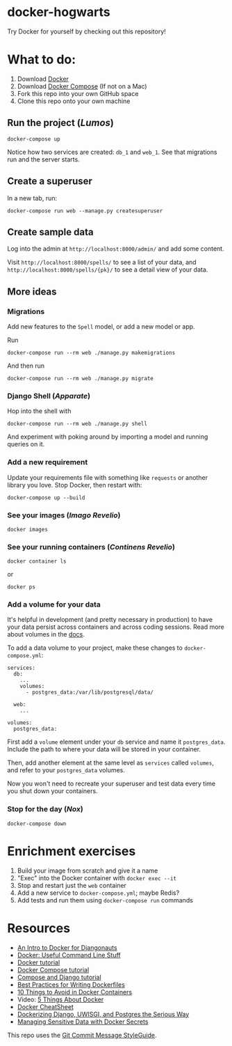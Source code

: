 # docker-hogwarts

Try Docker for yourself by checking out this repository! 

# What to do: 

1. Download [Docker](https://www.docker.com/community-edition#/download)
1. Download [Docker Compose](https://docs.docker.com/compose/install/) (If not on a Mac)
1. Fork this repo into your own GitHub space 
1. Clone this repo onto your own machine 

## Run the project (_Lumos_)

    docker-compose up 

Notice how two services are created: `db_1` and `web_1`. See that migrations run and the server starts. 

## Create a superuser 

In a new tab, run: 

    docker-compose run web --manage.py createsuperuser 

## Create sample data 

Log into the admin at `http://localhost:8000/admin/` and add some content. 

Visit `http://localhost:8000/spells/` to see a list of your data, and `http://localhost:8000/spells/{pk}/` to see a detail view of your data. 

## More ideas 

### Migrations 

Add new features to the `Spell` model, or add a new model or app. 

Run 

    docker-compose run --rm web ./manage.py makemigrations 

And then run 

    docker-compose run --rm web ./manage.py migrate 

### Django Shell (_Apparate_)

Hop into the shell with 

    docker-compose run --rm web ./manage.py shell 

And experiment with poking around by importing a model and running queries on it. 

### Add a new requirement 

Update your requirements file with something like `requests` or another library you love. Stop Docker, then restart with:

    docker-compose up --build 

### See your images (_Imago Revelio_)

    docker images 

### See your running containers (_Continens Revelio_)

    docker container ls 

or 

    docker ps 
    
### Add a volume for your data 

It's helpful in development (and pretty necessary in production) to have your data persist across containers and across coding sessions. Read more about volumes in the [docs](https://docs.docker.com/storage/volumes/). 

To add a data volume to your project, make these changes to `docker-compose.yml`: 

    services:
      db:
        ...
        volumes:
          - postgres_data:/var/lib/postgresql/data/

      web:
        ...

    volumes:
      postgres_data:
      
 First add a `volume` element under your `db` service and name it `postgres_data`. Include the path to where your data will be stored in your container. 
 
 Then, add another element at the same level as `services` called `volumes`, and refer to your `postgres_data` volumes. 
 
 Now you won't need to recreate your superuser and test data every time you shut down your containers. 

### Stop for the day (_Nox_)

    docker-compose down 

# Enrichment exercises 

1. Build your image from scratch and give it a name
1. "Exec" into the Docker container with `docker exec --it` 
1. Stop and restart just the `web` container 
1. Add a new service to `docker-compose.yml`; maybe Redis? 
1. Add tests and run them using `docker-compose run` commands 

# Resources 

- [An Intro to Docker for Djangonauts](https://www.revsys.com/tidbits/brief-intro-docker-djangonauts/)
- [Docker: Useful Command Line Stuff](https://www.revsys.com/tidbits/docker-useful-command-line-stuff/)
- [Docker tutorial](https://docs.docker.com/get-started/) 
- [Docker Compose tutorial](https://docs.docker.com/compose/gettingstarted/)
- [Compose and Django tutorial](https://docs.docker.com/compose/django/)
- [Best Practices for Writing Dockerfiles](https://docs.docker.com/engine/userguide/eng-image/dockerfile_best-practices/)
- [10 Things to Avoid in Docker Containers](https://developers.redhat.com/blog/2016/02/24/10-things-to-avoid-in-docker-containers/) 
- Video: [5 Things About Docker](https://channel9.msdn.com/Shows/5-Things/Episode-12-Five-Things-About-Docker)
- [Docker CheatSheet](https://dockercheatsheet.painlessdocker.com/)
- [Dockerizing Django, UWISGI, and Postgres the Serious Way](http://www.eidel.io/2017/07/10/dockerizing-django-uwsgi-postgres/)
- [Managing Sensitive Data with Docker Secrets](https://docs.docker.com/engine/swarm/secrets/)


This repo uses the [Git Commit Message StyleGuide](https://github.com/slashsBin/styleguide-git-commit-message). 


